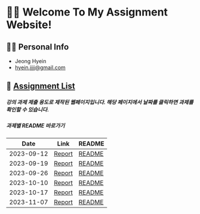 # 🙋‍♀️ Welcome To My Assignment Website!

## 👩‍💻 Personal Info

-   Jeong Hyein
-   hyein.jjjj@gmail.com

## 📝 <a href="https://jhi1234.github.io/cordova/index.html">Assignment List</a>

##### 강의 과제 제출 용도로 제작된 웹페이지입니다. 해당 페이지에서 날짜를 클릭하면 과제를 확인할 수 있습니다.

##### 과제별 README 바로가기

| Date       | Link                                                                    | README                              |
| ---------- | ----------------------------------------------------------------------- | ----------------------------------- |
| 2023-09-12 | <a href="https://jhi1234.github.io/cordova/0912/main.html">Report</a>   | <a href="0912/README.md">README</a> |
| 2023-09-19 | <a href="https://jhi1234.github.io/cordova/0919/index.html">Report</a>  | <a href="0919/README.md">README</a> |
| 2023-09-26 | <a href="https://jhi1234.github.io/cordova/0926/mintro.html">Report</a> | <a href="0926/README.md">README</a> |
| 2023-10-10 | <a href="https://jhi1234.github.io/cordova/1010/main.html">Report</a>   | <a href="1010/README.md">README</a> |
| 2023-10-17 | <a href="https://jhi1234.github.io/cordova/1017/index.html">Report</a>  | <a href="1017/README.md">README</a> |
| 2023-11-07 | <a href="https://jhi1234.github.io/cordova/1107/index.html">Report</a>  | <a href="1107/README.md">README</a> |
